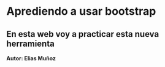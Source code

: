 # Aprediendo a usar bootstrap
En esta web voy a practicar esta nueva herramienta
---
**Autor: Elias Muñoz** 